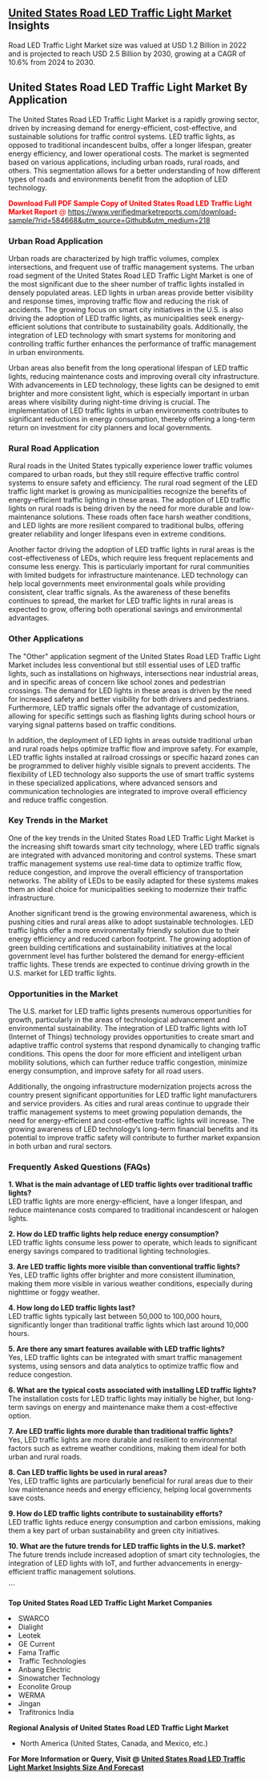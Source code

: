 <h2><a href="https://www.verifiedmarketreports.com/download-sample/?rid=584668&amp;utm_source=Github&amp;utm_medium=218" target="_blank">United States Road LED Traffic Light Market</a> Insights</h2><p>Road LED Traffic Light Market size was valued at USD 1.2 Billion in 2022 and is projected to reach USD 2.5 Billion by 2030, growing at a CAGR of 10.6% from 2024 to 2030.</p><p> <h2>United States Road LED Traffic Light Market By Application</h2> <p>The United States Road LED Traffic Light Market is a rapidly growing sector, driven by increasing demand for energy-efficient, cost-effective, and sustainable solutions for traffic control systems. LED traffic lights, as opposed to traditional incandescent bulbs, offer a longer lifespan, greater energy efficiency, and lower operational costs. The market is segmented based on various applications, including urban roads, rural roads, and others. This segmentation allows for a better understanding of how different types of roads and environments benefit from the adoption of LED technology.</p> <p><p><span class=""><span style="color: #ff0000;"><strong>Download Full PDF Sample Copy of United States Road LED Traffic Light Market Report</strong> @ </span><a href="https://www.verifiedmarketreports.com/download-sample/?rid=584668&amp;utm_source=Github&amp;utm_medium=218" target="_blank">https://www.verifiedmarketreports.com/download-sample/?rid=584668&amp;utm_source=Github&amp;utm_medium=218</a></span></p></p> <h3>Urban Road Application</h3> <p>Urban roads are characterized by high traffic volumes, complex intersections, and frequent use of traffic management systems. The urban road segment of the United States Road LED Traffic Light Market is one of the most significant due to the sheer number of traffic lights installed in densely populated areas. LED lights in urban areas provide better visibility and response times, improving traffic flow and reducing the risk of accidents. The growing focus on smart city initiatives in the U.S. is also driving the adoption of LED traffic lights, as municipalities seek energy-efficient solutions that contribute to sustainability goals. Additionally, the integration of LED technology with smart systems for monitoring and controlling traffic further enhances the performance of traffic management in urban environments.</p> <p>Urban areas also benefit from the long operational lifespan of LED traffic lights, reducing maintenance costs and improving overall city infrastructure. With advancements in LED technology, these lights can be designed to emit brighter and more consistent light, which is especially important in urban areas where visibility during night-time driving is crucial. The implementation of LED traffic lights in urban environments contributes to significant reductions in energy consumption, thereby offering a long-term return on investment for city planners and local governments.</p> <h3>Rural Road Application</h3> <p>Rural roads in the United States typically experience lower traffic volumes compared to urban roads, but they still require effective traffic control systems to ensure safety and efficiency. The rural road segment of the LED traffic light market is growing as municipalities recognize the benefits of energy-efficient traffic lighting in these areas. The adoption of LED traffic lights on rural roads is being driven by the need for more durable and low-maintenance solutions. These roads often face harsh weather conditions, and LED lights are more resilient compared to traditional bulbs, offering greater reliability and longer lifespans even in extreme conditions.</p> <p>Another factor driving the adoption of LED traffic lights in rural areas is the cost-effectiveness of LEDs, which require less frequent replacements and consume less energy. This is particularly important for rural communities with limited budgets for infrastructure maintenance. LED technology can help local governments meet environmental goals while providing consistent, clear traffic signals. As the awareness of these benefits continues to spread, the market for LED traffic lights in rural areas is expected to grow, offering both operational savings and environmental advantages.</p> <h3>Other Applications</h3> <p>The "Other" application segment of the United States Road LED Traffic Light Market includes less conventional but still essential uses of LED traffic lights, such as installations on highways, intersections near industrial areas, and in specific areas of concern like school zones and pedestrian crossings. The demand for LED lights in these areas is driven by the need for increased safety and better visibility for both drivers and pedestrians. Furthermore, LED traffic signals offer the advantage of customization, allowing for specific settings such as flashing lights during school hours or varying signal patterns based on traffic conditions.</p> <p>In addition, the deployment of LED lights in areas outside traditional urban and rural roads helps optimize traffic flow and improve safety. For example, LED traffic lights installed at railroad crossings or specific hazard zones can be programmed to deliver highly visible signals to prevent accidents. The flexibility of LED technology also supports the use of smart traffic systems in these specialized applications, where advanced sensors and communication technologies are integrated to improve overall efficiency and reduce traffic congestion.</p> <h3>Key Trends in the Market</h3> <p>One of the key trends in the United States Road LED Traffic Light Market is the increasing shift towards smart city technology, where LED traffic signals are integrated with advanced monitoring and control systems. These smart traffic management systems use real-time data to optimize traffic flow, reduce congestion, and improve the overall efficiency of transportation networks. The ability of LEDs to be easily adapted for these systems makes them an ideal choice for municipalities seeking to modernize their traffic infrastructure.</p> <p>Another significant trend is the growing environmental awareness, which is pushing cities and rural areas alike to adopt sustainable technologies. LED traffic lights offer a more environmentally friendly solution due to their energy efficiency and reduced carbon footprint. The growing adoption of green building certifications and sustainability initiatives at the local government level has further bolstered the demand for energy-efficient traffic lights. These trends are expected to continue driving growth in the U.S. market for LED traffic lights.</p> <h3>Opportunities in the Market</h3> <p>The U.S. market for LED traffic lights presents numerous opportunities for growth, particularly in the areas of technological advancement and environmental sustainability. The integration of LED traffic lights with IoT (Internet of Things) technology provides opportunities to create smart and adaptive traffic control systems that respond dynamically to changing traffic conditions. This opens the door for more efficient and intelligent urban mobility solutions, which can further reduce traffic congestion, minimize energy consumption, and improve safety for all road users.</p> <p>Additionally, the ongoing infrastructure modernization projects across the country present significant opportunities for LED traffic light manufacturers and service providers. As cities and rural areas continue to upgrade their traffic management systems to meet growing population demands, the need for energy-efficient and cost-effective traffic lights will increase. The growing awareness of LED technology’s long-term financial benefits and its potential to improve traffic safety will contribute to further market expansion in both urban and rural sectors.</p> <h3>Frequently Asked Questions (FAQs)</h3> <p><b>1. What is the main advantage of LED traffic lights over traditional traffic lights?</b><br>LED traffic lights are more energy-efficient, have a longer lifespan, and reduce maintenance costs compared to traditional incandescent or halogen lights.</p> <p><b>2. How do LED traffic lights help reduce energy consumption?</b><br>LED traffic lights consume less power to operate, which leads to significant energy savings compared to traditional lighting technologies.</p> <p><b>3. Are LED traffic lights more visible than conventional traffic lights?</b><br>Yes, LED traffic lights offer brighter and more consistent illumination, making them more visible in various weather conditions, especially during nighttime or foggy weather.</p> <p><b>4. How long do LED traffic lights last?</b><br>LED traffic lights typically last between 50,000 to 100,000 hours, significantly longer than traditional traffic lights which last around 10,000 hours.</p> <p><b>5. Are there any smart features available with LED traffic lights?</b><br>Yes, LED traffic lights can be integrated with smart traffic management systems, using sensors and data analytics to optimize traffic flow and reduce congestion.</p> <p><b>6. What are the typical costs associated with installing LED traffic lights?</b><br>The installation costs for LED traffic lights may initially be higher, but long-term savings on energy and maintenance make them a cost-effective option.</p> <p><b>7. Are LED traffic lights more durable than traditional traffic lights?</b><br>Yes, LED traffic lights are more durable and resilient to environmental factors such as extreme weather conditions, making them ideal for both urban and rural roads.</p> <p><b>8. Can LED traffic lights be used in rural areas?</b><br>Yes, LED traffic lights are particularly beneficial for rural areas due to their low maintenance needs and energy efficiency, helping local governments save costs.</p> <p><b>9. How do LED traffic lights contribute to sustainability efforts?</b><br>LED traffic lights reduce energy consumption and carbon emissions, making them a key part of urban sustainability and green city initiatives.</p> <p><b>10. What are the future trends for LED traffic lights in the U.S. market?</b><br>The future trends include increased adoption of smart city technologies, the integration of LED lights with IoT, and further advancements in energy-efficient traffic management solutions.</p> ```</p><p><strong>Top United States Road LED Traffic Light Market Companies</strong></p><div data-test-id=""><p><li>SWARCO</li><li> Dialight</li><li> Leotek</li><li> GE Current</li><li> Fama Traffic</li><li> Traffic Technologies</li><li> Anbang Electric</li><li> Sinowatcher Technology</li><li> Econolite Group</li><li> WERMA</li><li> Jingan</li><li> Trafitronics India</li></p><div><strong>Regional Analysis of&nbsp;United States Road LED Traffic Light Market</strong></div><ul><li dir="ltr"><p dir="ltr">North America&nbsp;(United States, Canada, and Mexico, etc.)</p></li></ul><p><strong>For More Information or Query, Visit @&nbsp;</strong><strong><a href="https://www.verifiedmarketreports.com/product/road-led-traffic-light-market/?utm_source=Github&amp;utm_medium=218" target="_blank">United States Road LED Traffic Light Market Insights Size And Forecast</a></strong></p></div>
